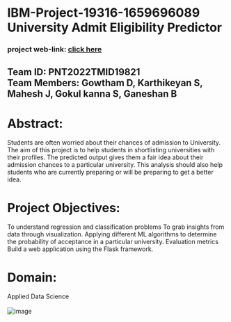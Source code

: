 # IBM-Project-19316-1659696089 <br /> University Admit Eligibility Predictor <br />
### project web-link: [click here](http://ibmsmart.pythonanywhere.com/home) <br/>
## Team ID: PNT2022TMID19821 <br /> Team Members: Gowtham D, Karthikeyan S, Mahesh J, Gokul kanna S, Ganeshan B

# Abstract:
Students are often worried about their chances of admission to University.
The aim of this project is to help students in shortlisting universities with their profiles.
The predicted output gives them a fair idea about their admission chances to a particular university.
This analysis should also help students who are currently preparing or will be preparing to get a better idea.

# Project Objectives:
To understand regression and classification problems
To grab insights from data through visualization.
Applying different ML algorithms to determine the probability of acceptance in a particular university.
Evaluation metrics
Build a web application using the Flask framework.

# Domain:
Applied Data Science <br/> 
<br />
![image](https://user-images.githubusercontent.com/115606971/196098281-8d1455a3-a637-4573-ad9a-2103473e7fd3.png)
